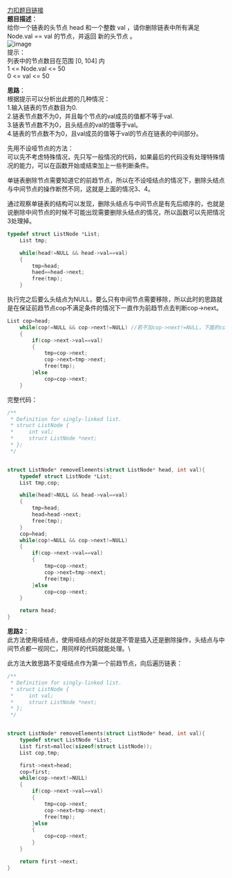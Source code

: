 [力扣题目链接](https://leetcode.cn/problems/remove-linked-list-elements/description/)\
__题目描述__：\
给你一个链表的头节点 head 和一个整数 val ，请你删除链表中所有满足 Node.val == val 的节点，并返回 新的头节点 。\
![image](https://user-images.githubusercontent.com/84489567/200106002-1f1c80ce-891b-48dd-aae2-1f621cf37f3c.png)\
提示：<br>
列表中的节点数目在范围 [0, 104] 内<br>
1 <= Node.val <= 50<br>
0 <= val <= 50<br>

__思路__：\
根据提示可以分析出此题的几种情况：\
1.输入链表的节点数目为0.\
2.链表节点数不为0，并且每个节点的val成员的值都不等于val.<br>
3.链表节点数不为0，且头结点的val的值等于val。\
4.链表的节点数不为0，且val成员的值等于val的节点在链表的中间部分。

先用不设哑节点的方法：\
可以先不考虑特殊情况，先只写一般情况的代码，如果最后的代码没有处理特殊情况的能力，可以在函数开始或结束加上一些判断条件。

单链表删除节点需要知道它的前趋节点，所以在不设哑结点的情况下，删除头结点与中间节点的操作断然不同，这就是上面的情况3、4。

通过观察单链表的结构可以发现，删除头结点与中间节点是有先后顺序的，也就是说删除中间节点的时候不可能出现需要删除头结点的情况，所以函数可以先把情况3处理掉。
```C
typedef struct ListNode *List;
    List tmp;

    while(head!=NULL && head->val==val)
    {
        tmp=head;
        haed==head->next;
        free(tmp);
    }
```
执行完之后要么头结点为NULL，要么只有中间节点需要移除，所以此时的思路就是在保证前趋节点cop不满足条件的情况下一直作为前趋节点去判断cop->next。
```C
List cop=head;
    while(cop!=NULL && cop->next!=NULL) //若不加cop->next!=NULL，下面的cop->next->val==val会报错
    {
        if(cop->next->val==val)
        {
            tmp=cop->next;
            cop->next=tmp->next;
            free(tmp);
        }else
            cop=cop->next;
    }
```
完整代码：
```C
/**
 * Definition for singly-linked list.
 * struct ListNode {
 *     int val;
 *     struct ListNode *next;
 * };
 */


struct ListNode* removeElements(struct ListNode* head, int val){
    typedef struct ListNode *List;
    List tmp,cop;

    while(head!=NULL && head->val==val)
    {
        tmp=head;
        head=head->next;
        free(tmp);
    }
    cop=head;
    while(cop!=NULL && cop->next!=NULL)
    {
        if(cop->next->val==val)
        {
            tmp=cop->next;
            cop->next=tmp->next;
            free(tmp);
        }else
            cop=cop->next;
    }

    return head;
}
```

__思路2__：\
此方法使用哑结点，使用哑结点的好处就是不管是插入还是删除操作，头结点与中间节点都一视同仁，用同样的代码就能处理。\

此方法大致思路不变哑结点作为第一个前趋节点，向后遍历链表：
```C
/**
 * Definition for singly-linked list.
 * struct ListNode {
 *     int val;
 *     struct ListNode *next;
 * };
 */


struct ListNode* removeElements(struct ListNode* head, int val){
    typedef struct ListNode *List;
    List first=malloc(sizeof(struct ListNode));
    List cop,tmp;

    first->next=head;
    cop=first;
    while(cop->next!=NULL)
    {
        if(cop->next->val==val)
        {
            tmp=cop->next;
            cop->next=tmp->next;
            free(tmp);
        }else
        {
            cop=cop->next;
        }
    }

    return first->next;
}
```
